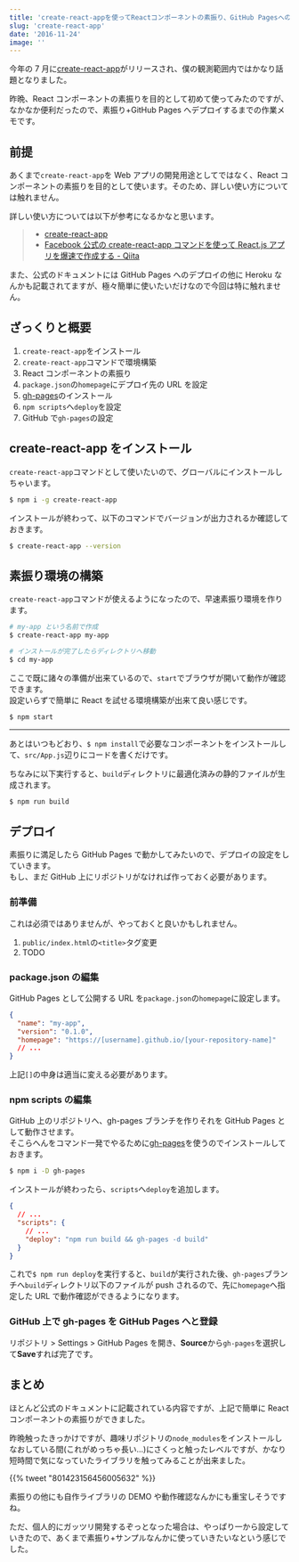```yaml
---
title: 'create-react-appを使ってReactコンポーネントの素振り、GitHub Pagesへのデプロイまで'
slug: 'create-react-app'
date: '2016-11-24'
image: ''
---
```


今年の 7 月に[create-react-app](https://github.com/facebookincubator/create-react-app)がリリースされ、僕の観測範囲内ではかなり話題となりました。

昨晩、React コンポーネントの素振りを目的として初めて使ってみたのですが、なかなか便利だったので、素振り+GitHub Pages へデプロイするまでの作業メモです。

## 前提

あくまで`create-react-app`を Web アプリの開発用途としてではなく、React コンポーネントの素振りを目的として使います。そのため、詳しい使い方については触れません。

詳しい使い方については以下が参考になるかなと思います。

> - [create-react-app](https://github.com/facebookincubator/create-react-app)
> - [Facebook 公式の create-react-app コマンドを使って React.js アプリを爆速で作成する - Qiita](http://qiita.com/chibicode/items/8533dd72f1ebaeb4b614)

また、公式のドキュメントには GitHub Pages へのデプロイの他に Heroku なんかも記載されてますが、極々簡単に使いたいだけなので今回は特に触れません。

## ざっくりと概要

1. `create-react-app`をインストール
2. `create-react-app`コマンドで環境構築
3. React コンポーネントの素振り
4. `package.json`の`homepage`にデプロイ先の URL を設定
5. [gh-pages](https://www.npmjs.com/package/gh-pages)のインストール
6. `npm scripts`へ`deploy`を設定
7. GitHub で`gh-pages`の設定

## create-react-app をインストール

`create-react-app`コマンドとして使いたいので、グローバルにインストールしちゃいます。

```bash
$ npm i -g create-react-app
```

インストールが終わって、以下のコマンドでバージョンが出力されるか確認しておきます。

```bash
$ create-react-app --version
```

## 素振り環境の構築

`create-react-app`コマンドが使えるようになったので、早速素振り環境を作ります。

```bash
# my-app という名前で作成
$ create-react-app my-app

# インストールが完了したらディレクトリへ移動
$ cd my-app
```

ここで既に諸々の準備が出来ているので、`start`でブラウザが開いて動作が確認できます。  
設定いらずで簡単に React を試せる環境構築が出来て良い感じです。

```bash
$ npm start
```

---

あとはいつもどおり、`$ npm install`で必要なコンポーネントをインストールして、`src/App.js`辺りにコードを書くだけです。

ちなみに以下実行すると、`build`ディレクトリに最適化済みの静的ファイルが生成されます。

```bash
$ npm run build
```

## デプロイ

素振りに満足したら GitHub Pages で動かしてみたいので、デプロイの設定をしていきます。  
もし、まだ GitHub 上にリポジトリがなければ作っておく必要があります。

### 前準備

これは必須ではありませんが、やっておくと良いかもしれません。

1. `public/index.html`の`<title>`タグ変更
2. TODO

### package.json の編集

GitHub Pages として公開する URL を`package.json`の`homepage`に設定します。

```json:package.json
{
  "name": "my-app",
  "version": "0.1.0",
  "homepage": "https://[username].github.io/[your-repository-name]"
  // ...
}
```

上記`[]`の中身は適当に変える必要があります。

### npm scripts の編集

GitHub 上のリポジトリへ、gh-pages ブランチを作りそれを GitHub Pages として動作させます。  
そこらへんをコマンド一発でやるために[gh-pages](https://www.npmjs.com/package/gh-pages)を使うのでインストールしておきます。

```bash
$ npm i -D gh-pages
```

インストールが終わったら、`scripts`へ`deploy`を追加します。

```json:package.json
{
  // ...
  "scripts": {
    // ...
    "deploy": "npm run build && gh-pages -d build"
  }
}
```

これで`$ npm run deploy`を実行すると、`build`が実行された後、`gh-pages`ブランチへ`build`ディレクトリ以下のファイルが push されるので、先に`homepage`へ指定した URL で動作確認ができるようになります。

### GitHub 上で gh-pages を GitHub Pages へと登録

リポジトリ > Settings > GitHub Pages を開き、**Source**から`gh-pages`を選択して**Save**すれば完了です。

## まとめ

ほとんど公式のドキュメントに記載されている内容ですが、上記で簡単に React コンポーネントの素振りができました。

昨晩触ったきっかけですが、趣味リポジトリの`node_modules`をインストールしなおしている間(これがめっちゃ長い...)にさくっと触ったレベルですが、かなり短時間で気になっていたライブラリを触ってみることが出来ました。

{{% tweet "801423156456005632" %}}

素振りの他にも自作ライブラリの DEMO や動作確認なんかにも重宝しそうですね。

ただ、個人的にガッツリ開発するぞっとなった場合は、やっぱり一から設定していきたので、あくまで素振り+サンプルなんかに使っていきたいなという感じでした。
